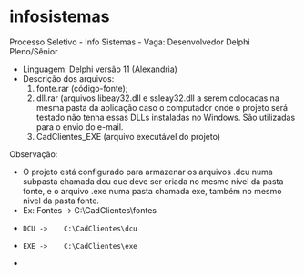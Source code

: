 # infosistemas
Processo Seletivo - Info Sistemas - Vaga: Desenvolvedor Delphi Pleno/Sênior
- Linguagem: Delphi versão 11 (Alexandria) 
- Descrição dos arquivos: 
  1. fonte.rar (código-fonte); 
  2. dll.rar (arquivos libeay32.dll e ssleay32.dll a serem colocadas na mesma pasta da aplicação caso o computador onde o projeto será testado não tenha essas DLLs instaladas no Windows. São utilizadas para o envio do e-mail.
  3. CadClientes_EXE (arquivo executável do projeto)

Observação:
- O projeto está configurado para armazenar os arquivos .dcu numa subpasta chamada dcu que deve ser criada no mesmo nível da pasta fonte, e o arquivo .exe numa pasta chamada exe, também no mesmo nivel da pasta fonte.
- Ex: Fontes -> C:\CadClientes\fontes
-     DCU ->    C:\CadClientes\dcu
-     EXE ->    C:\CadClientes\exe
-     
